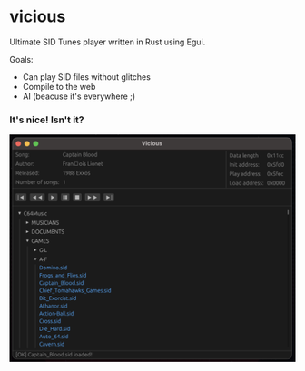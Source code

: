 # vicious

Ultimate SID Tunes player written in Rust using Egui.

Goals:
- Can play SID files without glitches
- Compile to the web
- AI (beacuse it's everywhere ;)

### It's nice! Isn't it?

<p align="center">
  <img src="https://raw.githubusercontent.com/fazibear/vicious/refs/heads/master/vicious.png">
</p>

